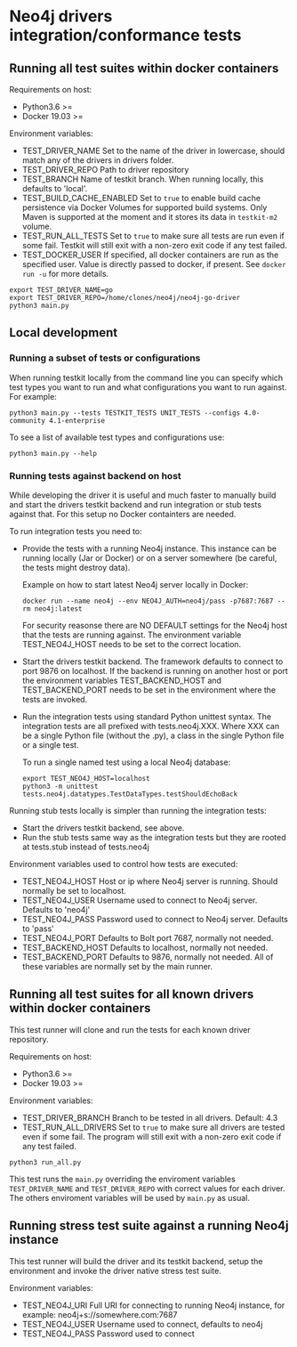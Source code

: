 # Neo4j drivers integration/conformance tests

## Running all test suites within docker containers

Requirements on host:
  * Python3.6 >=
  * Docker 19.03 >=

Environment variables:
  * TEST_DRIVER_NAME
    Set to the name of the driver in lowercase, should match any of the drivers in drivers folder.
  * TEST_DRIVER_REPO
    Path to driver repository
  * TEST_BRANCH
    Name of testkit branch. When running locally, this defaults to 'local'.
  * TEST_BUILD_CACHE_ENABLED
    Set to `true` to enable build cache persistence via Docker Volumes for supported build systems. Only Maven is supported at the moment and it stores its data in `testkit-m2` volume.
  * TEST_RUN_ALL_TESTS
    Set to `true` to make sure all tests are run even if some fail. Testkit will
    still exit with a non-zero exit code if any test failed.
  * TEST_DOCKER_USER
    If specified, all docker containers are run as the specified user. Value is
    directly passed to docker, if present. See `docker run -u` for more details.

```console
export TEST_DRIVER_NAME=go
export TEST_DRIVER_REPO=/home/clones/neo4j/neo4j-go-driver
python3 main.py
```

## Local development

### Running a subset of tests or configurations

When running testkit locally from the command line you can specify which test types you want to run and what
configurations you want to run against. For example:
```console
python3 main.py --tests TESTKIT_TESTS UNIT_TESTS --configs 4.0-community 4.1-enterprise
```

To see a list of available test types and configurations use:

```
python3 main.py --help
```

### Running tests against backend on host

While developing the driver it is useful and much faster to manually build and start the drivers testkit
backend and run integration or stub tests against that. For this setup no Docker containters are needed.

To run integration tests you need to:
  * Provide the tests with a running Neo4j instance. This instance can be running locally (Jar or Docker)
    or on a server somewhere (be careful, the tests might destroy data).

    Example on how to start latest Neo4j server locally in Docker:
    ```console
    docker run --name neo4j --env NEO4J_AUTH=neo4j/pass -p7687:7687 --rm neo4j:latest
    ```

    For security reasonse there are NO DEFAULT settings for the Neo4j host that the tests are running
    against. The environment variable TEST_NEO4J_HOST needs to be set to the correct location.

  * Start the drivers testkit backend.
    The framework defaults to connect to port 9876 on localhost. If the backend is running on another
    host or port the environment variables TEST_BACKEND_HOST and TEST_BACKEND_PORT needs to be set
    in the environment where the tests are invoked.

  * Run the integration tests using standard Python unittest syntax. The integration tests are all
    prefixed with tests.neo4j.XXX. Where XXX can be a single Python file (without the .py), a class
    in the single Python file or a single test.

    To run a single named test using a local Neo4j database:
    ```console
    export TEST_NEO4J_HOST=localhost
    python3 -m unittest tests.neo4j.datatypes.TestDataTypes.testShouldEchoBack
    ```

Running stub tests locally is simpler than running the integration tests:
  * Start the drivers testkit backend, see above.
  * Run the stub tests same way as the integration tests but they are rooted at
    tests.stub instead of tests.neo4j

Environment variables used to control how tests are executed:
  * TEST_NEO4J_HOST
    Host or ip where Neo4j server is running.
    Should normally be set to localhost.
  * TEST_NEO4J_USER
    Username used to connect to Neo4j server.
    Defaults to 'neo4j'
  * TEST_NEO4J_PASS
    Password used to connect to Neo4j server.
    Defaults to 'pass'
  * TEST_NEO4J_PORT
    Defaults to Bolt port 7687, normally not needed.
  * TEST_BACKEND_HOST
    Defaults to localhost, normally not needed.
  * TEST_BACKEND_PORT
    Defaults to 9876, normally not needed.
All of these variables are normally set by the main runner.

## Running all test suites for all known drivers within docker containers 

This test runner will clone and run the tests for each known driver repository. 

Requirements on host:

  * Python3.6 >=
  * Docker 19.03 >=

Environment variables:
  * TEST_DRIVER_BRANCH
    Branch to be tested in all drivers. Default: 4.3
  * TEST_RUN_ALL_DRIVERS
    Set to `true` to make sure all drivers are tested even if some fail. The
    program will still exit with a non-zero exit code if any test failed.

```console
python3 run_all.py
```

This test runs the `main.py` overriding the enviroment variables `TEST_DRIVER_NAME` and `TEST_DRIVER_REPO` with correct values for each driver. The others enviroment variables will be used by `main.py` as usual.

## Running stress test suite against a running Neo4j instance

This test runner will build the driver and its testkit backend, setup the environment
and invoke the driver native stress test suite.

Environment variables:
  * TEST_NEO4J_URI
    Full URI for connecting to running Neo4j instance, for example:
      neo4j+s://somewhere.com:7687
  * TEST_NEO4J_USER
    Username used to connect, defaults to neo4j
  * TEST_NEO4J_PASS
    Password used to connect

